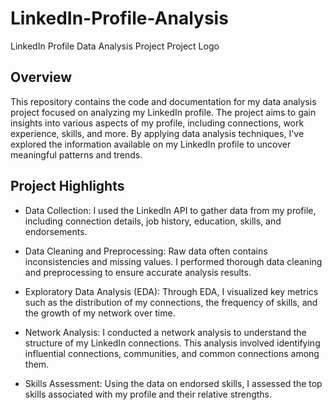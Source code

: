 # LinkedIn-Profile-Analysis

LinkedIn Profile Data Analysis Project
Project Logo <!-- If you have a logo for your project, include it here -->

## Overview
This repository contains the code and documentation for my data analysis project focused on analyzing my LinkedIn profile. The project aims to gain insights into various aspects of my profile, including connections, work experience, skills, and more. By applying data analysis techniques, I've explored the information available on my LinkedIn profile to uncover meaningful patterns and trends.

## Project Highlights
- Data Collection: I used the LinkedIn API to gather data from my profile, including connection details, job history, education, skills, and endorsements.

- Data Cleaning and Preprocessing: Raw data often contains inconsistencies and missing values. I performed thorough data cleaning and preprocessing to ensure accurate analysis results.

- Exploratory Data Analysis (EDA): Through EDA, I visualized key metrics such as the distribution of my connections, the frequency of skills, and the growth of my network over time.

- Network Analysis: I conducted a network analysis to understand the structure of my LinkedIn connections. This analysis involved identifying influential connections, communities, and common connections among them.

- Skills Assessment: Using the data on endorsed skills, I assessed the top skills associated with my profile and their relative strengths.
